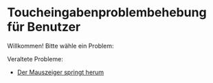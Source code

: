# Toucheingabenproblembehebung für Benutzer
Willkommen!
Bitte wähle ein Problem:

Veraltete Probleme:

  * [Der Mauszeiger springt herum](https://pigamedrv.github.io/userdoc/helplink/de/articles/hs000001/)
